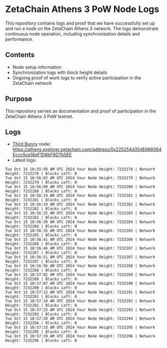 # ZetaChain Athens 3 PoW Node Logs
This repository contains logs and proof that we have successfully set up and run a node on the ZetaChain Athens 3 network. The logs demonstrate continuous node operation, including synchronization details and performance.

## Contents
- Node setup information
- Synchronization logs with block height details
- Ongoing proof of work logs to verify active participation in the ZetaChain network

## Purpose
This repository serves as documentation and proof of participation in the ZetaChain Athens 3 PoW testnet.

## Logs

- [Third Bunny](https://thirdbunny.xyz/) node: https://athens.explorer.zetachain.com/address/0x225254d35dE666064Eccc5ce16eF1D8bF8D7b5EE
- Latest logs:
```
Tue Oct 15 10:55:58 AM UTC 2024 Your Node Height: 7232278 | Network Height: 7232278 | Blocks Left: 0
Tue Oct 15 10:56:03 AM UTC 2024 Your Node Height: 7232279 | Network Height: 7232279 | Blocks Left: 0
Tue Oct 15 10:56:09 AM UTC 2024 Your Node Height: 7232280 | Network Height: 7232280 | Blocks Left: 0
Tue Oct 15 10:56:14 AM UTC 2024 Your Node Height: 7232281 | Network Height: 7232281 | Blocks Left: 0
Tue Oct 15 10:56:19 AM UTC 2024 Your Node Height: 7232282 | Network Height: 7232282 | Blocks Left: 0
Tue Oct 15 10:56:25 AM UTC 2024 Your Node Height: 7232283 | Network Height: 7232283 | Blocks Left: 0
Tue Oct 15 10:56:30 AM UTC 2024 Your Node Height: 7232284 | Network Height: 7232284 | Blocks Left: 0
Tue Oct 15 10:56:35 AM UTC 2024 Your Node Height: 7232285 | Network Height: 7232285 | Blocks Left: 0
Tue Oct 15 10:56:41 AM UTC 2024 Your Node Height: 7232286 | Network Height: 7232286 | Blocks Left: 0
Tue Oct 15 10:56:46 AM UTC 2024 Your Node Height: 7232287 | Network Height: 7232287 | Blocks Left: 0
Tue Oct 15 10:56:51 AM UTC 2024 Your Node Height: 7232287 | Network Height: 7232287 | Blocks Left: 0
Tue Oct 15 10:56:56 AM UTC 2024 Your Node Height: 7232288 | Network Height: 7232288 | Blocks Left: 0
Tue Oct 15 10:57:02 AM UTC 2024 Your Node Height: 7232289 | Network Height: 7232289 | Blocks Left: 0
Tue Oct 15 10:57:07 AM UTC 2024 Your Node Height: 7232290 | Network Height: 7232290 | Blocks Left: 0
Tue Oct 15 10:57:12 AM UTC 2024 Your Node Height: 7232291 | Network Height: 7232291 | Blocks Left: 0
Tue Oct 15 10:57:18 AM UTC 2024 Your Node Height: 7232292 | Network Height: 7232292 | Blocks Left: 0
Tue Oct 15 10:57:23 AM UTC 2024 Your Node Height: 7232293 | Network Height: 7232293 | Blocks Left: 0
Tue Oct 15 10:57:28 AM UTC 2024 Your Node Height: 7232294 | Network Height: 7232294 | Blocks Left: 0
Tue Oct 15 10:57:33 AM UTC 2024 Your Node Height: 7232295 | Network Height: 7232295 | Blocks Left: 0
Tue Oct 15 10:57:39 AM UTC 2024 Your Node Height: 7232296 | Network Height: 7232296 | Blocks Left: 0
```
